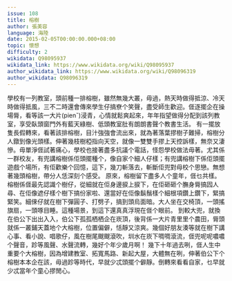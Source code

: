 ```yaml
---
issue: 108
title: 榕樹
author: 張美容
language: 海陸
date: 2015-02-05T00:00:00.000+08:00
topic: 懷想
difficulty: 2
wikidata: Q98095937
wikidata_link: https://www.wikidata.org/wiki/Q98095937
author_wikidata_link: https://www.wikidata.org/wiki/Q98096319
author_wikidata: Q98096319
---
```

學校有一列教室，頭前種一排榕樹，雖然無幾大叢，毋過，熱天時做得抵涼、冷天時做得抵風，三不二時還會傳來學生仔搞尞个笑聲，盡受師生歡迎。𠊎逐擺企在操場脣，看等該一大片(pienˇ)浸青，心情就鬆爽起來，年年指望做得分配到該列教室，享受臥頭窗門外有藍天綠樹、低頭教室肚有朗朗書聲个教書生活。
有一擺放隻長假轉來，看著該排榕樹，目汁強強會流出來，就為著落葉摎樹子難掃，榕樹分人鐓到像光頭樣。伸著幾枝樹椏指向天空，就像一雙雙手摎上天控訴樣，無奈又淒慘。毋單淨𠊎試著痛心，學校也接著盡多抗議个電話，怪怨學校做法毋著。尤其係一群校友，有兜講榕樹係佢頭擺種个，像自家个細人仔樣；有兜講榕樹下係佢頭擺遊戲个場所，有佢歡樂个回憶，這下，幾刀斬落去，斬斷佢兜對母校个思戀。無想著幾頭榕樹，帶分人恁深刻个感受。
原來，榕樹留下盡多人个童年，𠊎乜共樣。榕樹係𠊎最先認識个樹仔，從細就在佢身邊捩上捩下，在佢砸砸个膴身脣搞囥人尋、在佢像遮仔樣个樹下搞份家啦、還當好在佢像鬍鬚樣个細根項鑽上鑽下，緊搞緊笑。細倈仔就在樹下彈圓子、打劈子，搞到頭烏面暗。大人坐在交椅頂，一頭搖旗扇，一頭啄目睡。這種場景，到這下還真真浮現在𠊎个眼前。
到較大兜，就換在伯公下出出入入，伯公下孤孤栖栖企在崁頂，後背係一大片青里里个農田，脣頭就係一叢鋪天蓋地个大榕樹，位置偏僻，恬靜又涼爽。幾個好朋友湊等就在樹下講心事、看小說、唱歌仔，風在樹尾颼颼滾吹，圳水在崁下啁啁滾流，𠊎兜呢呢噥噥个聲音，跈等風聲、水聲流轉，幾好个年少歲月啊！
幾下十年過去咧，𠊎人生中重要个大榕樹，因為增建教室、拓寬馬路、新起大屋，大體無在咧，伸著伯公下个榕樹本本企在該，毋過跈等時代，早就少忒頭擺个僻靜。倒轉來看看自家，乜早就少忒當年个童心摎閒心。